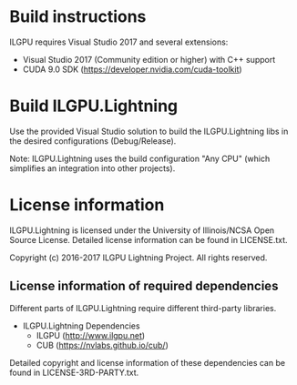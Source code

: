 # Build instructions

ILGPU requires Visual Studio 2017 and several extensions:
* Visual Studio 2017 (Community edition or higher) with C++ support
* CUDA 9.0 SDK (https://developer.nvidia.com/cuda-toolkit) 

# Build ILGPU.Lightning

Use the provided Visual Studio solution to build the ILGPU.Lightning libs
in the desired configurations (Debug/Release).

Note: ILGPU.Lightning uses the build configuration "Any CPU" (which simplifies
an integration into other projects).

# License information

ILGPU.Lightning is licensed under the University of Illinois/NCSA Open Source License.
Detailed license information can be found in LICENSE.txt.

Copyright (c) 2016-2017 ILGPU Lightning Project. All rights reserved.

## License information of required dependencies

Different parts of ILGPU.Lightning require different third-party libraries.
* ILGPU.Lightning Dependencies
    - ILGPU (http://www.ilgpu.net)
    - CUB (https://nvlabs.github.io/cub/)

Detailed copyright and license information of these dependencies can be found in
LICENSE-3RD-PARTY.txt.
